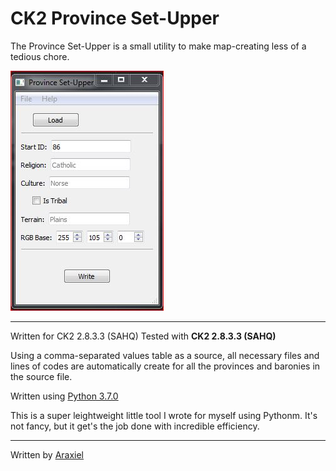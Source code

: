 # CK2 Province Set-Upper
The Province Set-Upper is a small utility to make map-creating less of a tedious chore.

![screenshot][id]
___

Written for CK2 2.8.3.3 (SAHQ)
Tested with **CK2 2.8.3.3 (SAHQ)**

Using a comma-separated values table as a source, all necessary files and lines of codes are automatically create for all the provinces and baronies in the source file.

Written using [Python 3.7.0](https://www.python.org/downloads/release/python-370/)

This is a super leightweight little tool I wrote for myself using Pythonm. It's not fancy, but it get's the job done with incredible efficiency.

___

Written by [Araxiel](https://github.com/Araxiel)

[id]: https://raw.githubusercontent.com/Araxiel/CK2-Province_Set-Upper/master/docs/menu_ss.JPG  "Screenshot"
